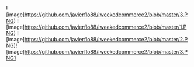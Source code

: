 
![image]https://github.com/javierflo88/iweekedcommerce2/blob/master/3.PNG)
![image]https://github.com/javierflo88/iweekedcommerce2/blob/master/1.PNG)
![image]https://github.com/javierflo88/iweekedcommerce2/blob/master/2.PNG)![image]https://github.com/javierflo88/iweekedcommerce2/blob/master/3.PNG1

